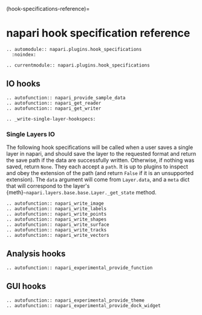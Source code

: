 (hook-specifications-reference)=

# napari hook specification reference

```{eval-rst}
.. automodule:: napari.plugins.hook_specifications
  :noindex:

.. currentmodule:: napari.plugins.hook_specifications
````

## IO hooks

```{eval-rst}
.. autofunction:: napari_provide_sample_data
.. autofunction:: napari_get_reader
.. autofunction:: napari_get_writer

.. _write-single-layer-hookspecs:
```

### Single Layers IO

The following hook specifications will be called when a user saves a single
layer in napari, and should save the layer to the requested format and return
the save path if the data are successfully written. Otherwise, if nothing was saved, return `None`.
They each accept a `path`.
It is up to plugins to inspect and obey the extension of the path (and return
`False` if it is an unsupported extension).  The `data` argument will come
from `Layer.data`, and a `meta` dict that will correspond to the layer's
{meth}`~napari.layers.base.base.Layer._get_state` method.

```{eval-rst}
.. autofunction:: napari_write_image
.. autofunction:: napari_write_labels
.. autofunction:: napari_write_points
.. autofunction:: napari_write_shapes
.. autofunction:: napari_write_surface
.. autofunction:: napari_write_tracks
.. autofunction:: napari_write_vectors
````

## Analysis hooks

```{eval-rst}
.. autofunction:: napari_experimental_provide_function
```

## GUI hooks

```{eval-rst}
.. autofunction:: napari_experimental_provide_theme
.. autofunction:: napari_experimental_provide_dock_widget
```
